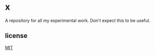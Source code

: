 # x

A repository for all my experimental work. Don't expect this to be useful.

## license

[MIT](./LICENSE)
